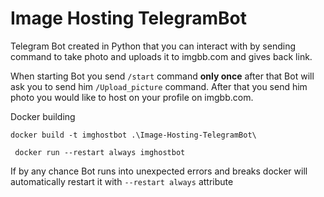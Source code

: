 # Image Hosting TelegramBot

Telegram Bot created in Python that you can interact with by sending command to take photo and uploads it to imgbb.com and gives back link.

When starting Bot you send ```/start``` command **only once** after that Bot will ask you to send him ```/Upload_picture``` command.
After that you send him photo you would like to host on your profile on imgbb.com.

Docker building

```docker build -t imghostbot .\Image-Hosting-TelegramBot\ ```

``` docker run --restart always imghostbot```

If by any chance Bot runs into unexpected errors and breaks docker will automatically restart it with ```--restart always``` attribute
